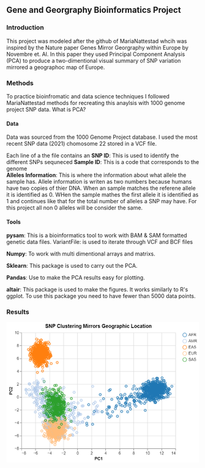 ## Gene and Georgraphy Bioinformatics Project 


### Introduction
This project was modeled after the github of MariaNattestad whcih was inspired by the Nature paper Genes Mirror Georgraphy within Europe by Novembre et. Al. In this paper they used Principal Component Analysis (PCA) to produce a two-dimentional visual summary of SNP variation mirrored a geographoc map of Europe.

### Methods 
To practice bioinfromatic and data science techniques I followed MariaNattestad methods for recreating this anaylsis with 1000 genome project SNP data.  What is PCA?

#### Data 
Data was sourced from the 1000 Genome Project database. I used the most recent SNP data (2021) chomosome 22 stored in a VCF file. 

Each line of a the file contains an 
**SNP ID**: This is used to identify the different SNPs sequneced 
**Sample ID**: This is a code that corresponds to the genome    
**Alleles Information**: This is where the information about what allele the sample has. Allele information is writen as two numbers because humans have two copies of thier DNA. When an sample matches the referene allele it is identified as 0. WHen the sample mathes the first allele it is identified as 1 and continues like that for the total number of alleles a SNP may have. For this project all non 0 alleles will be consider the same. 

#### Tools 
**pysam**: This is a bioinformatics tool to work with BAM & SAM formatted genetic data files. VariantFile: is used to iterate through VCF and BCF files 

**Numpy**: To work with multi dimentional arrays and matrixs.

**Sklearn**: This package is used to carry out the PCA. 

**Pandas**: Use to make the PCA results easy for plotting.

**altair**: This package is used to make the figures. It works similarly to R's ggplot. To use this package you need to have fewer than 5000 data points. 



### Results
![](Finalfigure.png)


